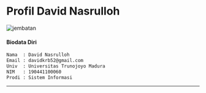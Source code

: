 # Profil David Nasrulloh

![jembatan](./img/foto-nonformal-david.jpg)

#### Biodata Diri

```sh
Nama  : David Nasrulloh
Email : davidkrb52@gmail.com
Univ  : Universitas Trunojoyo Madura
NIM   : 190441100060
Prodi : Sistem Informasi
```

---
